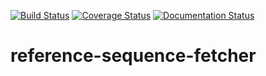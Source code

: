 [![Build Status](https://api.travis-ci.org/someshchaturvedi/reference-sequence-fetcher.svg?branch=master)](https://travis-ci.org/someshchaturvedi/reference-sequence-fetcher)
[![Coverage Status](https://coveralls.io/repos/github/someshchaturvedi/reference-sequence-fetcher/badge.svg?branch=master)](https://coveralls.io/github/someshchaturvedi/reference-sequence-fetcher?branch=master)
[![Documentation Status](https://readthedocs.org/projects/reference-sequence-fetcher/badge/?version=latest)](https://reference-sequence-fetcher.readthedocs.io/en/latest/?badge=latest)



# reference-sequence-fetcher
